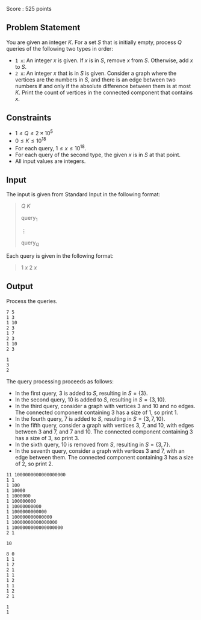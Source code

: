 Score : $525$ points

## Problem Statement

You are given an integer $K$. For a set $S$ that is initially empty, process $Q$ queries of the following two types in order:

- `1 x`: An integer $x$ is given. If $x$ is in $S$, remove $x$ from $S$. Otherwise, add $x$ to $S$.
- `2 x`: An integer $x$ that is in $S$ is given. Consider a graph where the vertices are the numbers in $S$, and there is an edge between two numbers if and only if the absolute difference between them is at most $K$. Print the count of vertices in the connected component that contains $x$.

## Constraints

- $1 \leq Q \leq 2\times 10^5$
- $0 \leq K \leq 10^{18}$
- For each query, $1 \leq x \leq 10^{18}$.
- For each query of the second type, the given $x$ is in $S$ at that point.
- All input values are integers.

## Input

The input is given from Standard Input in the following format:

> $Q$ $K$
> 
> $\mathrm{query}_1$
> 
> $\vdots$
> 
> $\mathrm{query}_Q$

Each query is given in the following format:

> $1$ $x$
> $2$ $x$

## Output

Process the queries.

```input1
7 5
1 3
1 10
2 3
1 7
2 3
1 10
2 3
```

```output1
1
3
2
```

The query processing proceeds as follows:

- In the first query, $3$ is added to $S$, resulting in $S=\{3\}$.
- In the second query, $10$ is added to $S$, resulting in $S=\{3,10\}$.
- In the third query, consider a graph with vertices $3$ and $10$ and no edges. The connected component containing $3$ has a size of $1$, so print $1$.
- In the fourth query, $7$ is added to $S$, resulting in $S=\{3,7,10\}$.
- In the fifth query, consider a graph with vertices $3$, $7$, and $10$, with edges between $3$ and $7$, and $7$ and $10$. The connected component containing $3$ has a size of $3$, so print $3$.
- In the sixth query, $10$ is removed from $S$, resulting in $S=\{3,7\}$.
- In the seventh query, consider a graph with vertices $3$ and $7$, with an edge between them. The connected component containing $3$ has a size of $2$, so print $2$.

```input2
11 1000000000000000000
1 1
1 100
1 10000
1 1000000
1 100000000
1 10000000000
1 1000000000000
1 100000000000000
1 10000000000000000
1 1000000000000000000
2 1
```

```output2
10
```

```input3
8 0
1 1
1 2
2 1
1 1
1 2
1 1
1 2
2 1
```

```output3
1
1
```